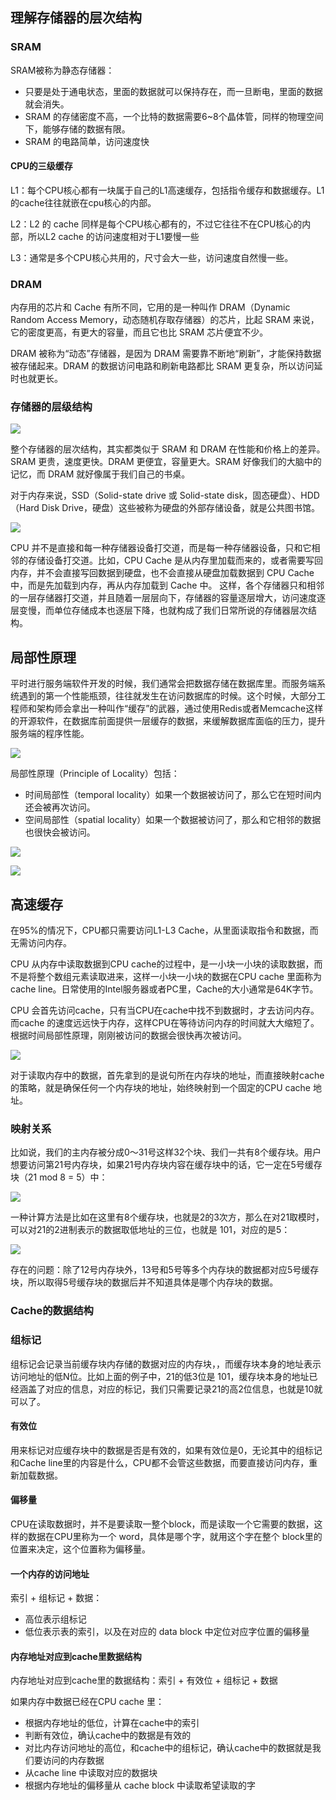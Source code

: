 ## 理解存储器的层次结构

### SRAM

SRAM被称为静态存储器：

- 只要是处于通电状态，里面的数据就可以保持存在，而一旦断电，里面的数据就会消失。
- SRAM 的存储密度不高，一个比特的数据需要6~8个晶体管，同样的物理空间下，能够存储的数据有限。
- SRAM 的电路简单，访问速度快

#### CPU的三级缓存

L1：每个CPU核心都有一块属于自己的L1高速缓存，包括指令缓存和数据缓存。L1 的cache往往就嵌在cpu核心的内部。

L2：L2 的 cache 同样是每个CPU核心都有的，不过它往往不在CPU核心的内部，所以L2 cache 的访问速度相对于L1要慢一些

L3：通常是多个CPU核心共用的，尺寸会大一些，访问速度自然慢一些。

### DRAM

内存用的芯片和 Cache 有所不同，它用的是一种叫作 DRAM（Dynamic Random Access Memory，动态随机存取存储器）的芯片，比起 SRAM 来说，它的密度更高，有更大的容量，而且它也比 SRAM 芯片便宜不少。

DRAM 被称为“动态”存储器，是因为 DRAM 需要靠不断地“刷新”，才能保持数据被存储起来。DRAM 的数据访问电路和刷新电路都比 SRAM 更复杂，所以访问延时也就更长。

### 存储器的层级结构

![](../img/s_dram.png)

整个存储器的层次结构，其实都类似于 SRAM 和 DRAM 在性能和价格上的差异。SRAM 更贵，速度更快。DRAM 更便宜，容量更大。SRAM 好像我们的大脑中的记忆，而 DRAM 就好像属于我们自己的书桌。

对于内存来说，SSD（Solid-state drive 或 Solid-state disk，固态硬盘）、HDD（Hard Disk Drive，硬盘）这些被称为硬盘的外部存储设备，就是公共图书馆。

![](../img/mem_hierarchy.png)

CPU 并不是直接和每一种存储器设备打交道，而是每一种存储器设备，只和它相邻的存储设备打交道。比如，CPU Cache 是从内存里加载而来的，或者需要写回内存，并不会直接写回数据到硬盘，也不会直接从硬盘加载数据到 CPU Cache 中，而是先加载到内存，再从内存加载到 Cache 中。
这样，各个存储器只和相邻的一层存储器打交道，并且随着一层层向下，存储器的容量逐层增大，访问速度逐层变慢，而单位存储成本也逐层下降，也就构成了我们日常所说的存储器层次结构。

## 局部性原理

平时进行服务端软件开发的时候，我们通常会把数据存储在数据库里。而服务端系统遇到的第一个性能瓶颈，往往就发生在访问数据库的时候。这个时候，大部分工程师和架构师会拿出一种叫作“缓存”的武器，通过使用Redis或者Memcache这样的开源软件，在数据库前面提供一层缓存的数据，来缓解数据库面临的压力，提升服务端的程序性能。

![](../img/mem_cache.png)

局部性原理（Principle of Locality）包括：

- 时间局部性（temporal locality）如果一个数据被访问了，那么它在短时间内还会被再次访问。
- 空间局部性（spatial locality）如果一个数据被访问了，那么和它相邻的数据也很快会被访问。

![](../img/localiy.png)

![](../img/locality_2.png)

## 高速缓存

在95%的情况下，CPU都只需要访问L1-L3 Cache，从里面读取指令和数据，而无需访问内存。

CPU 从内存中读取数据到CPU cache的过程中，是一小块一小块的读取数据，而不是将整个数组元素读取进来，这样一小块一小块的数据在CPU cache 里面称为 cache line。日常使用的Intel服务器或者PC里，Cache的大小通常是64K字节。

CPU 会首先访问cache，只有当CPU在cache中找不到数据时，才去访问内存。而cache 的速度远远快于内存，这样CPU在等待访问内存的时间就大大缩短了。根据时间局部性原理，刚刚被访问的数据会很快再次被访问。

![](../img/cache_line.png)

对于读取内存中的数据，首先拿到的是说句所在内存块的地址，而直接映射cache的策略，就是确保任何一个内存块的地址，始终映射到一个固定的CPU cache 地址。

### 映射关系

比如说，我们的主内存被分成0～31号这样32个块、我们一共有8个缓存块。用户想要访问第21号内存块，如果21号内存块内容在缓存块中的话，它一定在5号缓存块（21 mod 8 = 5）中：

![](../img/cache_mapping.png)

一种计算方法是比如在这里有8个缓存块，也就是2的3次方，那么在对21取模时，可以对21的2进制表示的数据取低地址的三位，也就是 101，对应的是5：

![](../img/low3.png)

存在的问题：除了12号内存块外，13号和5号等多个内存块的数据都对应5号缓存块，所以取得5号缓存块的数据后并不知道具体是哪个内存块的数据。

### Cache的数据结构

### 组标记

组标记会记录当前缓存块内存储的数据对应的内存块，，而缓存块本身的地址表示访问地址的低N位。比如上面的例子中，21的低3位是 101，缓存块本身的地址已经涵盖了对应的信息，对应的标记，我们只需要记录21的高2位信息，也就是10就可以了。

#### 有效位

用来标记对应缓存块中的数据是否是有效的，如果有效位是0，无论其中的组标记和Cache line里的内容是什么，CPU都不会管这些数据，而要直接访问内存，重新加载数据。

#### 偏移量

CPU在读取数据时，并不是要读取一整个block，而是读取一个它需要的数据，这样的数据在CPU里称为一个 word，具体是哪个字，就用这个字在整个 block里的位置来决定，这个位置称为偏移量。

#### 一个内存的访问地址

索引 +  组标记 + 数据：

- 高位表示组标记
- 低位表示表的索引，以及在对应的 data block 中定位对应字位置的偏移量

#### 内存地址对应到cache里数据结构

内存地址对应到cache里的数据结构：索引 +  有效位 + 组标记 + 数据

如果内存中数据已经在CPU cache 里：

- 根据内存地址的低位，计算在cache中的索引
- 判断有效位，确认cache中的数据是有效的
- 对比内存访问地址的高位，和cache中的组标记，确认cache中的数据就是我们要访问的内存数据
- 从cache line 中读取对应的数据块
- 根据内存地址的偏移量从 cache block 中读取希望读取的字



































